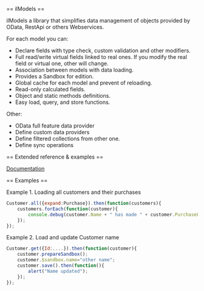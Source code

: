 == ilModels ==

ilModels a library that simplifies data management of objects provided by OData, RestApi or others Webservices.

For each model you can:

* Declare fields with type check, custom validation and other modifiers.
* Full read/write virtual fields linked to real ones. If you modify the real field or virtual one, other will change.
* Association between models with data loading.
* Provides a Sandbox for edition.
* Global cache for each model and prevent of reloading.
* Read-only calculated fields.
* Object and static methods definitions. 
* Easy load, query, and store functions.

Other:

* OData full feature data provider
* Define custom data providers
* Define filtered collections from other one.  
* Define sync operations

== Extended reference & examples ==

[Documentation](https://stackedit.io/viewer#!provider=gist&gistId=c9019cf72e58bba7eb3f9e6c1cd845ad&filename=ilModels.gettingStarted.md)

== Examples ==


Example 1. Loading all customers and their purchases

```javascript
Customer.all({expand:Purchase}).then(function(customers){
	customers.forEach(function(customer){
		console.debug(customer.Name + " has made " + customer.PurchaseList.length + " purchases");
	});
});

```

Example 2. Load and update Customer name

```javascript
Customer.get({Id:....}).then(function(customer){
	customer.prepareSandbox();
	customer.$sandbox.name="other name";
	customer.save().then(function(){
		alert("Name updated");	
	});	
});

```



